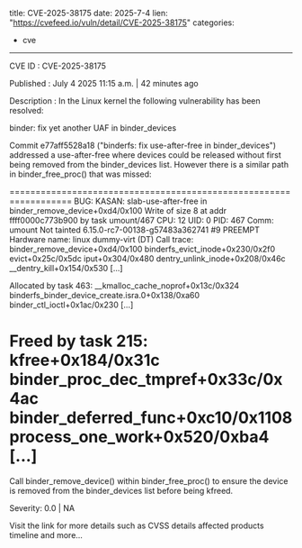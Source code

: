  
title: CVE-2025-38175
date: 2025-7-4
lien: "https://cvefeed.io/vuln/detail/CVE-2025-38175"
categories:
  - cve
---

CVE ID : CVE-2025-38175

Published :  July 4
2025
11:15 a.m. | 42 minutes ago

Description : In the Linux kernel
the following vulnerability has been resolved:

binder: fix yet another UAF in binder_devices

Commit e77aff5528a18 ("binderfs: fix use-after-free in binder_devices")
addressed a use-after-free where devices could be released without first
being removed from the binder_devices list. However
there is a similar
path in binder_free_proc() that was missed:

  ==================================================================
  BUG: KASAN: slab-use-after-free in binder_remove_device+0xd4/0x100
  Write of size 8 at addr ffff0000c773b900 by task umount/467
  CPU: 12 UID: 0 PID: 467 Comm: umount Not tainted 6.15.0-rc7-00138-g57483a362741 #9 PREEMPT
  Hardware name: linux
dummy-virt (DT)
  Call trace:
   binder_remove_device+0xd4/0x100
   binderfs_evict_inode+0x230/0x2f0
   evict+0x25c/0x5dc
   iput+0x304/0x480
   dentry_unlink_inode+0x208/0x46c
   __dentry_kill+0x154/0x530
   [...]

  Allocated by task 463:
   __kmalloc_cache_noprof+0x13c/0x324
   binderfs_binder_device_create.isra.0+0x138/0xa60
   binder_ctl_ioctl+0x1ac/0x230
  [...]

  Freed by task 215:
   kfree+0x184/0x31c
   binder_proc_dec_tmpref+0x33c/0x4ac
   binder_deferred_func+0xc10/0x1108
   process_one_work+0x520/0xba4
  [...]
  ==================================================================

Call binder_remove_device() within binder_free_proc() to ensure the
device is removed from the binder_devices list before being kfreed.

Severity: 0.0 | NA

Visit the link for more details
such as CVSS details
affected products
timeline
and more...
